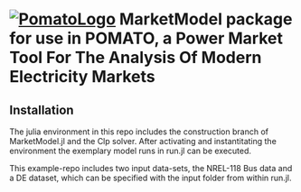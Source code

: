 [![PomatoLogo](https://github.com/richard-weinhold/pomato/blob/master/docs/_static/graphics/pomato_logo_small.png "Pomato Soup")](#) MarketModel package for use in POMATO, a Power Market Tool For The Analysis Of Modern Electricity Markets
=====================================================================================================================================



Installation
------------

The julia environment in this repo includes the construction branch of MarketModel.jl and the Clp solver. 
After activating and instantitating the environment the exemplary model runs in run.jl can be executed. 

This example-repo includes two input data-sets, the NREL-118 Bus data and a DE dataset, which can be
specified with the input folder from within run.jl.  



